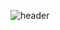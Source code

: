 
![header](https://capsule-render.vercel.app/api?type=waving&color=00ffff&height=200&section=header&text=Hi%2C%20%20I'm%20%20Ryan.%20Thanks%20%20for%20%20visiting%20%20my%20%20page!&fontSize=20&fontColor=0033cc)


<!--
**ryanosu/ryanosu** is a ✨ _special_ ✨ repository because its `README.md` (this file) appears on your GitHub profile.

Here are some ideas to get you started:

- 🔭 I’m currently working on ...
- 🌱 I’m currently learning ...
- 👯 I’m looking to collaborate on ...
- 🤔 I’m looking for help with ...
- 💬 Ask me about ...
- 📫 How to reach me: ...
- 😄 Pronouns: ...
- ⚡ Fun fact: ...
-->
